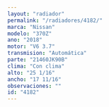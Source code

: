 ```yaml
---
layout: "radiador"
permalink: "/radiadores/4182/"
marca: "Nissan"
modelo: "370Z"
ano: "2018"
motor: "V6 3.7"
transmision: "Automática"
parte: "21460JK90B"
clima: "Con clima"
alto: "25 1/16"
ancho: "17 11/16"
observaciones: ""
id: "4182"
---
```


